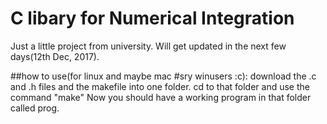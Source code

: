 # C libary for Numerical Integration

Just a little project from university. Will get updated in the next few days(12th Dec, 2017).

##how to use(for linux and maybe mac #sry winusers :c): 
download the .c and .h files and the makefile into one folder. cd to that folder and use the command "make"
Now you should have a working program in that folder called prog.
